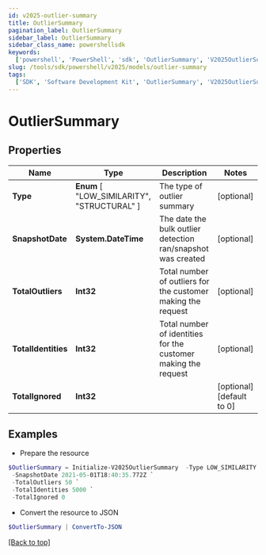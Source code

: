 ```yaml
---
id: v2025-outlier-summary
title: OutlierSummary
pagination_label: OutlierSummary
sidebar_label: OutlierSummary
sidebar_class_name: powershellsdk
keywords:
  ['powershell', 'PowerShell', 'sdk', 'OutlierSummary', 'V2025OutlierSummary']
slug: /tools/sdk/powershell/v2025/models/outlier-summary
tags:
  ['SDK', 'Software Development Kit', 'OutlierSummary', 'V2025OutlierSummary']
---
```


# OutlierSummary

## Properties

| Name | Type | Description | Notes |
| --- | --- | --- | --- |
| **Type** | **Enum** [ "LOW_SIMILARITY", "STRUCTURAL" ] | The type of outlier summary | [optional] |
| **SnapshotDate** | **System.DateTime** | The date the bulk outlier detection ran/snapshot was created | [optional] |
| **TotalOutliers** | **Int32** | Total number of outliers for the customer making the request | [optional] |
| **TotalIdentities** | **Int32** | Total number of identities for the customer making the request | [optional] |
| **TotalIgnored** | **Int32** |  | [optional] [default to 0] |

## Examples

- Prepare the resource

```powershell
$OutlierSummary = Initialize-V2025OutlierSummary  -Type LOW_SIMILARITY `
 -SnapshotDate 2021-05-01T18:40:35.772Z `
 -TotalOutliers 50 `
 -TotalIdentities 5000 `
 -TotalIgnored 0
```

- Convert the resource to JSON

```powershell
$OutlierSummary | ConvertTo-JSON
```

[[Back to top]](#)
